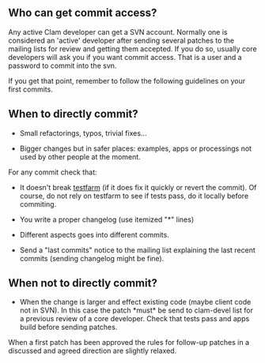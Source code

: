 Who can get commit access?
--------------------------

Any active Clam developer can get a SVN account. Normally one is considered an 'active' developer after sending several patches to the mailing lists for review and getting them accepted. If you do so, usually core developers will ask you if you want commit access. That is a user and a password to commit into the svn.

If you get that point, remember to follow the following guidelines on your first commits.

When to directly commit?
------------------------

-   Small refactorings, typos, trivial fixes...

-   Bigger changes but in safer places: examples, apps or processings not used by other people at the moment.

For any commit check that:

-   It doesn't break [testfarm](http://clam.iua.upf.edu/testfarm/) (if it does fix it quickly or revert the commit). Of course, do not rely on testfarm to see if tests pass, do it locally before commiting.

-   You write a proper changelog (use itemized "\*" lines)

-   Different aspects goes into different commits.

-   Send a "last commits" notice to the mailing list explaining the last recent commits (sending changelog might be fine).

When not to directly commit?
----------------------------

-   When the change is larger and effect existing code (maybe client code not in SVN). In this case the patch \*must\* be send to clam-devel list for a previous review of a core developer. Check that tests pass and apps build before sending patches.

When a first patch has been approved the rules for follow-up patches in a discussed and agreed direction are slightly relaxed.

